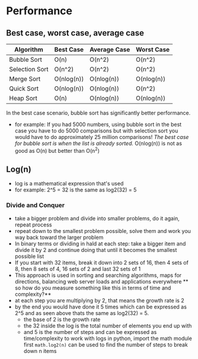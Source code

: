 # Performance
## Best case, worst case, average case
| Algorithm | Best Case | Average Case | Worst Case |
|-----------|-----------|--------------|------------|
| Bubble Sort | O(n)    | O(n^2)| O(n^2)|
| Selection Sort | O(n^2)| O(n^2)| O(n^2)|
| Merge Sort | O(nlog(n)) | O(nlog(n)) | O(nlog(n)) |
| Quick Sort | O(nlog(n)) | O(nlog(n)) | O(n^2)|
| Heap Sort  | O(n) | O(nlog(n)) | O(nlog(n)) |

In the best case scenario, bubble sort has significantly better performance.
- for example: If you had 5000 numbers, using bubble sort in the best case you have to do 5000 comparisons but with selection sort you would have to do approximately 25 million comparisons!
*The best case for bubble sort is when the list is already sorted.*
O(nlog(n)) is not as good as O(n) but better than O(n<sup>2</sup>) 

## Log(n)
- log is a mathematical expression that's used
- for example: 2^5 = 32 is the same as log2(32) = 5

### Divide and Conquer
- take a bigger problem and divide into smaller problems, do it again, repeat process
- repeat down to the smallest problem possible, solve them and work you way back toward the larger problem
- In binary terms or dividing in hald at each step: take a bigger item and divide it by 2 and continue doing that until it becomes the smallest possible list
- If you start with 32 items, break it down into 2 sets of 16, then 4 sets of 8, then 8 sets of 4, 16 sets of 2 and last 32 sets of 1
- This approach is used in sorting and searching algorithms, maps for directions, balancing web server loads and applications everywhere
** so how do you measure something like this in terms of time and complexity?**
- at each step you are multiplying by 2, that means the growth rate is 2
- by the end you would have done it 5 times which can be expressed as 2^5 and as seen above thats the same as log2(32) = 5.
	- the base of 2 is the growth rate
	- the 32 inside the log is the total number of elements you end up with
	- and 5 is the number of steps and can be expressed as time/complexity
to work with logs in python, import the math module first
`math.log2(n)` can be used to find the number of steps to break down n items


